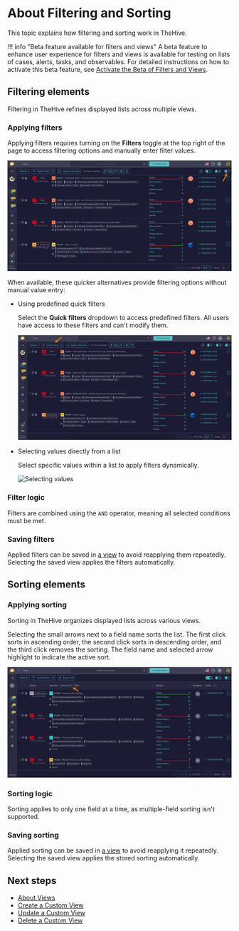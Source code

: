 # About Filtering and Sorting

This topic explains how filtering and sorting work in TheHive.

!!! info "Beta feature available for filters and views"
    <!-- md:version 5.5.6 --> A beta feature to enhance user experience for filters and views is available for testing on lists of cases, alerts, tasks, and observables. For detailed instructions on how to activate this beta feature, see [Activate the Beta of Filters and Views](../../user-guides/manage-user-settings.md#activate-the-beta-of-filters-and-views).

## Filtering elements

Filtering in TheHive refines displayed lists across multiple views.

### Applying filters

Applying filters requires turning on the **Filters** toggle at the top right of the page to access filtering options and manually enter filter values.

![Filters](../../images/user-guides/analyst-corner/filters.png)

When available, these quicker alternatives provide filtering options without manual value entry:

* Using predefined quick filters

    Select the **Quick filters** dropdown to access predefined filters. All users have access to these filters and can't modify them.

    ![Quick filters](../../images/user-guides/analyst-corner/quick-filters.png)

* Selecting values directly from a list

    Select specific values within a list to apply filters dynamically.

    ![Selecting values](../../images/user-guides/analyst-corner/cases/find-a-case-select.gif)

### Filter logic

Filters are combined using the `AND` operator, meaning all selected conditions must be met.

### Saving filters

Applied filters can be saved in [a view](./views/about-views.md) to avoid reapplying them repeatedly. Selecting the saved view applies the filters automatically.

## Sorting elements

### Applying sorting

Sorting in TheHive organizes displayed lists across various views.

Selecting the small arrows next to a field name sorts the list. The first click sorts in ascending order, the second click sorts in descending order, and the third click removes the sorting. The field name and selected arrow highlight to indicate the active sort.

![Sorting](../../images/user-guides/analyst-corner/sorting.png)

### Sorting logic

Sorting applies to only one field at a time, as multiple-field sorting isn't supported.

### Saving sorting

Applied sorting can be saved in [a view](./views/about-views.md) to avoid reapplying it repeatedly. Selecting the saved view applies the stored sorting automatically.

<h2>Next steps</h2>

* [About Views](./views/about-views.md)
* [Create a Custom View](./views/create-a-custom-view.md)
* [Update a Custom View](./views/update-a-custom-view.md)
* [Delete a Custom View](./views/delete-a-custom-view.md)